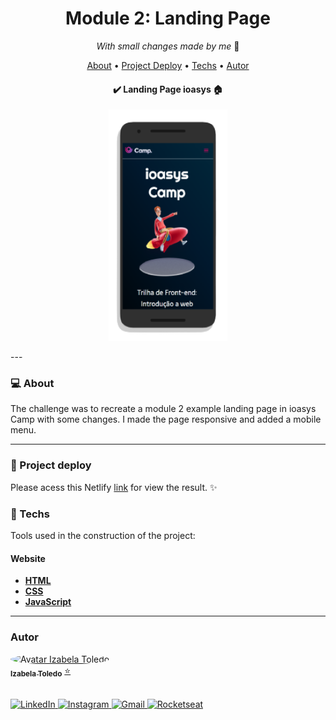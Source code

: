 <h1 align="center">Module 2: Landing Page</h1>
<p align="center"><i>With small changes made by me</i> 🌸 </p>

<p align="center">
 <a href="#-about">About</a> • 
 <a href="#deploy">Project Deploy</a> • 
 <a href="#-techs">Techs</a> • 
 <a href="#autor">Autor</a>
</p>

<h4 align="center"> 
	✔️ Landing Page ioasys 🏠
</h4>

<p align="center">
<img src="https://github.com/belatoledo/ioasys-landingpage/blob/main/assets/github-img.png?raw=true" width="190px;" alt="Landing Page image"/></p>
---

### 💻 About

The challenge was to recreate a module 2 example landing page in ioasys Camp with some changes. I made the page responsive and added a mobile menu.

---

### 👀 Project deploy

Please acess this Netlify [link](https://focused-thompson-c9d37c.netlify.app/) for view the result. ✨

### 🔧 Techs

Tools used in the construction of the project:

#### **Website**

- **[HTML](https://developer.mozilla.org/pt-BR/docs/Web/HTML)**
- **[CSS](https://css-tricks.com/)**
- **[JavaScript](https://developer.mozilla.org/pt-BR/docs/Web/JavaScript)**

---

### Autor

<a href="https://www.linkedin.com/in/izabela-toledo/">
 <img style="border-radius: 50%" src="https://avatars.githubusercontent.com/u/61567726?v=4" width="100px;" alt="Avatar Izabela Toledo"/>
 <br />
 <sub><b>Izabela Toledo</b></sub></a> <a href="https://github.com/belatoledo">⭐</a>

 <p align="left"> 
 <br>
 <a href="https://www.linkedin.com/in/izabela-toledo/">
<img src="https://img.shields.io/badge/-IzabelaToledo-blue?style=flat-square&logo=Linkedin&logoColor=white&link=https://www.linkedin.com/in/izabela-toledo/" alt="LinkedIn">
</a>
<a href="https://www.instagram.com/devgirl.bela/" target="_blank">
	<img src="https://img.shields.io/badge/Instagram-%23E4405F.svg?&style=flat-square&logo=instagram&logoColor=white" alt="Instagram">
</a>
<a href="mailto:devgirl.bela@gmail.com">
<img src="https://img.shields.io/badge/-devgirl.bela-c14438?style=flat-square&logo=Gmail&logoColor=white&link=mailto:devgirl.bela@gmail.com" alt="Gmail">
</a>
<a href="https://app.rocketseat.com.br/me/izabela-amancio-1578955453">
<img src="https://img.shields.io/badge/-Rocketseat-000?style=flat-square&logo=&logoColor=white&link=https:https://app.rocketseat.com.br/me/izabela-amancio-1578955453)" alt="Rocketseat">
</a>
</p>
